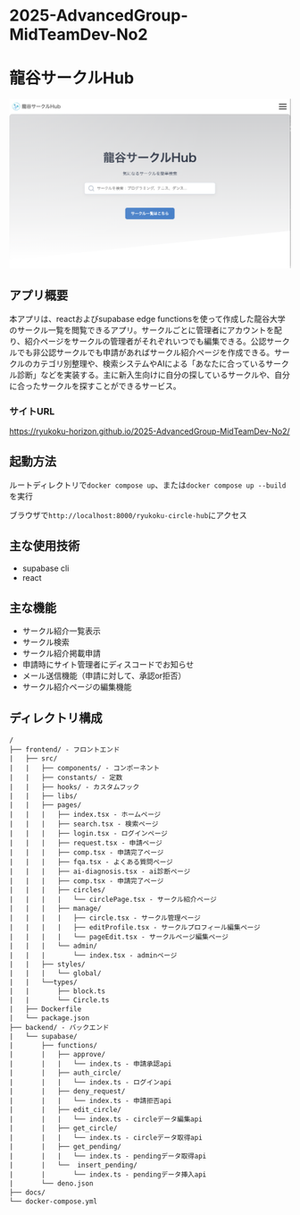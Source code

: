 # 2025-AdvancedGroup-MidTeamDev-No2

# 龍谷サークルHub

![thumbnail.png](./docs/thumbnail.png)

## アプリ概要

本アプリは、reactおよびsupabase edge functionsを使って作成した龍谷大学のサークル一覧を閲覧できるアプリ。サークルごとに管理者にアカウントを配り、紹介ページをサークルの管理者がそれぞれいつでも編集できる。公認サークルでも非公認サークルでも申請があればサークル紹介ページを作成できる。サークルのカテゴリ別整理や、検索システムやAIによる「あなたに合っているサークル診断」などを実装する。主に新入生向けに自分の探しているサークルや、自分に合ったサークルを探すことができるサービス。

### サイトURL

https://ryukoku-horizon.github.io/2025-AdvancedGroup-MidTeamDev-No2/

## 起動方法

ルートディレクトリで`docker compose up`、または`docker compose up --build`を実行

ブラウザで`http://localhost:8000/ryukoku-circle-hub`にアクセス

## 主な使用技術

 - supabase cli 
 - react 

## 主な機能

 - サークル紹介一覧表示
 - サークル検索
 - サークル紹介掲載申請
 - 申請時にサイト管理者にディスコードでお知らせ
 - メール送信機能（申請に対して、承認or拒否）
 - サークル紹介ページの編集機能

## ディレクトリ構成
```
/
├── frontend/ - フロントエンド
|   ├── src/
|   |   ├── components/ - コンポーネント
|   |   ├── constants/ - 定数
|   |   ├── hooks/ - カスタムフック     
|   |   ├── libs/
|   |   ├── pages/
|   |   |   ├── index.tsx - ホームページ
|   |   |   ├── search.tsx - 検索ページ
|   |   |   ├── login.tsx - ログインページ
|   |   |   ├── request.tsx - 申請ページ
|   |   |   ├── comp.tsx - 申請完了ページ
|   |   |   ├── fqa.tsx - よくある質問ページ
|   |   |   ├── ai-diagnosis.tsx - ai診断ページ
|   |   |   ├── comp.tsx - 申請完了ページ
|   |   |   ├── circles/
|   |   |   |   └── circlePage.tsx - サークル紹介ページ
|   |   |   ├── manage/
|   |   |   |   ├── circle.tsx - サークル管理ページ
|   |   |   |   ├── editProfile.tsx - サークルプロフィール編集ページ
|   |   |   |   └── pageEdit.tsx - サークルページ編集ページ 
|   |   |   └── admin/
|   |   |       └── index.tsx - adminページ
|   |   ├── styles/
|   |   |   └── global/ 
|   |   └──types/
|   |       ├── block.ts
|   |       └── Circle.ts
|   ├── Dockerfile
|   └── package.json
├── backend/ - バックエンド
|   └── supabase/
|       ├── functions/
|       |   ├── approve/
|       |   |   └── index.ts - 申請承認api
|       |   ├── auth_circle/ 
|       |   |   └── index.ts - ログインapi
|       |   ├── deny_request/
|       |   |   └── index.ts - 申請拒否api
|       |   ├── edit_circle/
|       |   |   └── index.ts - circleデータ編集api
|       |   ├── get_circle/
|       |   |   └── index.ts - circleデータ取得api
|       |   ├── get_pending/
|       |   |   └── index.ts - pendingデータ取得api
|       |   └──  insert_pending/
|       |       └── index.ts - pendingデータ挿入api
|       └── deno.json
├── docs/
└── docker-compose.yml
```